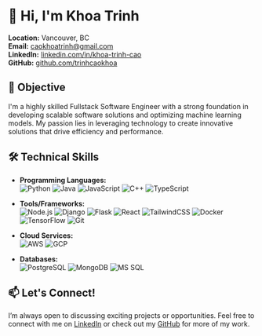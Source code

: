 # 👋 Hi, I'm Khoa Trinh

**Location:** Vancouver, BC  
**Email:** [caokhoatrinh@gmail.com](mailto:caokhoatrinh@gmail.com)  
**LinkedIn:** [linkedin.com/in/khoa-trinh-cao](https://www.linkedin.com/in/khoa-trinh-cao/)  
**GitHub:** [github.com/trinhcaokhoa](https://github.com/trinhcaokhoa)

## 🎯 Objective

I'm a highly skilled Fullstack Software Engineer with a strong foundation in developing scalable software solutions and optimizing machine learning models. My passion lies in leveraging technology to create innovative solutions that drive efficiency and performance.

## 🛠️ Technical Skills

- **Programming Languages:**  
  ![Python](https://img.shields.io/badge/Python-3776AB?style=flat&logo=python&logoColor=white) 
  ![Java](https://img.shields.io/badge/Java-007396?style=flat&logo=java&logoColor=white) 
  ![JavaScript](https://img.shields.io/badge/JavaScript-F7DF1E?style=flat&logo=javascript&logoColor=black) 
  ![C++](https://img.shields.io/badge/C++-00599C?style=flat&logo=c%2B%2B&logoColor=white)
  ![TypeScript](https://img.shields.io/badge/TypeScript-3178C6?style=flat&logo=typescript&logoColor=white)

- **Tools/Frameworks:**  
  ![Node.js](https://img.shields.io/badge/Node.js-339933?style=flat&logo=node.js&logoColor=white) 
  ![Django](https://img.shields.io/badge/Django-092E20?style=flat&logo=django&logoColor=white) 
  ![Flask](https://img.shields.io/badge/Flask-000000?style=flat&logo=flask&logoColor=white) 
  ![React](https://img.shields.io/badge/React-61DAFB?style=flat&logo=react&logoColor=black) 
  ![TailwindCSS](https://img.shields.io/badge/TailwindCSS-06B6D4?style=flat&logo=tailwind-css&logoColor=white) 
  ![Docker](https://img.shields.io/badge/Docker-2496ED?style=flat&logo=docker&logoColor=white) 
  ![TensorFlow](https://img.shields.io/badge/TensorFlow-FF6F00?style=flat&logo=tensorflow&logoColor=white) 
  ![Git](https://img.shields.io/badge/Git-F05032?style=flat&logo=git&logoColor=white)

- **Cloud Services:**  
  ![AWS](https://img.shields.io/badge/Amazon_AWS-232F3E?style=flat&logo=amazon-aws&logoColor=white) 
  ![GCP](https://img.shields.io/badge/Google_Cloud-4285F4?style=flat&logo=google-cloud&logoColor=white)

- **Databases:**  
  ![PostgreSQL](https://img.shields.io/badge/PostgreSQL-336791?style=flat&logo=postgresql&logoColor=white) 
  ![MongoDB](https://img.shields.io/badge/MongoDB-47A248?style=flat&logo=mongodb&logoColor=white) 
  ![MS SQL](https://img.shields.io/badge/Microsoft_SQL_Server-CC2927?style=flat&logo=microsoft-sql-server&logoColor=white)



## 📫 Let's Connect!

I’m always open to discussing exciting projects or opportunities. Feel free to connect with me on [LinkedIn](https://www.linkedin.com/in/khoa-trinh-cao/) or check out my [GitHub](https://github.com/trinhcaokhoa) for more of my work.
